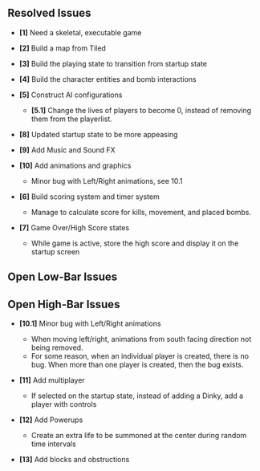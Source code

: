 ## Resolved Issues ##

- **[1]** Need a skeletal, executable game

- **[2]** Build a map from Tiled

- **[3]** Build the playing state to transition from startup state

- **[4]** Build the character entities and bomb interactions

- **[5]** Construct AI configurations
    - **[5.1]** Change the lives of players to become 0, instead of removing them from the playerlist.

- **[8]** Updated startup state to be more appeasing

- **[9]** Add Music and Sound FX

- **[10]** Add animations and graphics
    - Minor bug with Left/Right animations, see 10.1

- **[6]** Build scoring system and timer system
    - Manage to calculate score for kills, movement, and placed bombs.

- **[7]** Game Over/High Score states
    - While game is active, store the high score and display it on the startup screen

## Open Low-Bar Issues ##


## Open High-Bar Issues ##

- **[10.1]** Minor bug with Left/Right animations
    - When moving left/right, animations from south facing direction not being removed.
    - For some reason, when an individual player is created, there is no bug. When more than one player is created, then the bug exists.

- **[11]** Add multiplayer
    - If selected on the startup state, instead of adding a Dinky, add a player with controls

- **[12]** Add Powerups
    - Create an extra life to be summoned at the center during random time intervals

- **[13]** Add blocks and obstructions